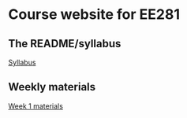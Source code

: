 # Course website for EE281

## The README/syllabus

[Syllabus](README.html)

## Weekly materials

[Week 1 materials](materials/week1.html)
